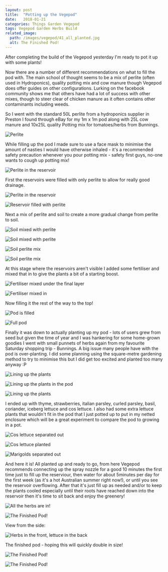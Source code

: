 ```yaml
---
layout: post
title:  "Potting up the Vegepod"
date:   2018-01-21
categories: Things Garden Vegepod
tags: Vegepod Garden Herbs Build
related_image: 
  path: /images/vegepod/41_all_planted.jpg
  alt: The Finished Pod!
---
```


After completing the build of the Vegepod yesterday I'm ready to pot it up with some plants!

<!--more-->

Now there are a number of different recommendations on what to fill the pod with. The main school of thought seems to be a mix of perlite (often used in Hydroponics), quality potting mix and cow manure though Vegepod does offer guides on other configurations. Lurking on the facebook community shows me that others have had a lot of success with other mixes, though to steer clear of chicken manure as it often contains other contaminants including weeds.

So I went with the standard 50L perlite from a hydroponics supplier in Preston I found through eBay for my 1m x 1m pod along with 25L cow manure and 10x25L quality Potting mix for tomatoes/herbs from Bunnings. 

![Perlite](/images/vegepod/20_perlite.jpg)

While filling up the pod I made sure to use a face mask to minimise the amount of nasties I would have otherwise inhaled - it's a recommended safety precaution whenever you pour potting mix - safety first guys, no-one wants to cough up potting mix!

![Perlite in the reservoir](/images/vegepod/21_perlite_in_pod.jpg)

First the reservoirs were filled with only perlite to allow for really good drainage.

![Perlite in the reservoir](/images/vegepod/22_perlite_in_pod.jpg)

![Reservoir filled with perlite](/images/vegepod/23_perlite_in_pod.jpg)

Next a mix of perlite and soil to create a more gradual change from perlite to soil.

![Soil mixed with perlite](/images/vegepod/24_soil_on_perlite.jpg)

![Soil mixed with perlite](/images/vegepod/25_soil_on_perlite.jpg)

![Soil perlite mix](/images/vegepod/26_soil_perlite_mix.jpg)

![Soil perlite mix](/images/vegepod/27_soil_perlite.jpg)

At this stage where the reservoirs aren't visible I added some fertiliser and mixed that in to give the plants a bit of a starting boost.

![Fertiliser mixed under the final layer](/images/vegepod/28_fertiliser.jpg)

![Fertiliser mixed in](/images/vegepod/29_soil.jpg)

Now filling it the rest of the way to the top!

![Pod is filled](/images/vegepod/30_soil_full.jpg)

![Full pod](/images/vegepod/31_soil_full.jpg)

Finally it was down to actually planting up my pod - lots of users grew from seed but given the time of year and I was hankering for some home-grown goodies I went with small punnets of herbs again from my favourite Saturday shopping trip - Bunnings. A big issue many people have with the pod is over-planting. I did some planning using the square-metre gardening method to try to minimise this but I did get too excited and planted too many anyway :P

![Lining up the plants](/images/vegepod/32_line_up_plants.jpg)

![Lining up the plants in the pod](/images/vegepod/33_line_up_plants.jpg)

![Lining up the plants](/images/vegepod/34_line_up_plants.jpg)

I ended up with thyme, strawberries, italian parsley, curled parsley, basil, coriander, iceberg lettuce and cos lettuce. I also had some extra lettuce plants that wouldn't fit in the pod that I just potted up to put in my netted enclosure which will be a great experiment to compare the pod to growing in a pot.

![Cos lettuce separated out](/images/vegepod/35_lettuce_separated.jpg)

![Cos lettuce planted](/images/vegepod/36_lettuce_planted.jpg)

![Marigolds separated out](/images/vegepod/37_marigolds.jpg)

And here it is! All planted up and ready to go, from here Vegepod recommends connecting up the spray nozzle for a good 10 minutes the first time just to fill up the reserviour, then water for about 5minutes per day for the first week (as it's a hot Australian summer right now!), or until you see the reservoir overflowing. After that it's just fill up as needed and/or to keep the plants cooled especially until their roots have reached down into the reservoir then it's time to sit back and enjoy the greenery! 

![All the herbs are in!](/images/vegepod/44_all_planted.jpg)

![The Finished Pod!](/images/vegepod/38_all_planted.jpg)

View from the side:

![Herbs in the front, lettuce in the back](/images/vegepod/40_all_planted.jpg)

The finished pod - hoping this will quickly double in size!

![The Finished Pod!](/images/vegepod/41_all_planted.jpg)

![The Finished Pod!](/images/vegepod/42_all_planted.jpg)
